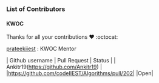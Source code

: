 ### List of Contributors

#### KWOC

Thanks for all your contributions :heart: :octocat:


[prateekiiest](https://github.com/prateekiiest) : KWOC Mentor

| Github username      | Pull Request           | Status  |
| Ankitr19(https://github.com/Ankitr19) | |https://github.com/codeIIEST/Algorithms/pull/202| |Open|
